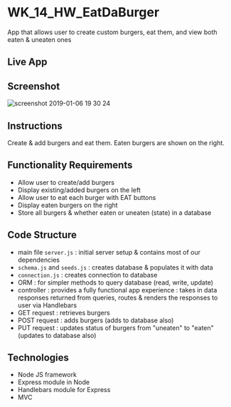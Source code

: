 # WK_14_HW_EatDaBurger

App that allows user to create custom burgers, eat them, and view both eaten & uneaten ones

## Live App


## Screenshot

![screenshot 2019-01-06 19 30 24](...)

## Instructions
Create & add burgers and eat them. Eaten burgers are shown on the right.

## Functionality Requirements
- Allow user to create/add burgers
- Display existing/added burgers on the left
- Allow user to eat each burger with EAT buttons
- Display eaten burgers on the right
- Store all burgers & whether eaten or uneaten (state) in a database

## Code Structure
- main file `server.js` : initial server setup & contains most of our dependencies
- `schema.js` and `seeds.js` : creates database & populates it with data
- `connection.js` : creates connection to database
- ORM : for simpler methods to query database (read, write, update)
- controller : provides a fully functional app experience : takes in data responses returned from queries, routes & renders the responses to user via Handlebars
- GET request : retrieves burgers
- POST request : adds burgers (adds to database also)
- PUT request : updates status of burgers from "uneaten" to "eaten" (updates to database also)

## Technologies
- Node JS framework
- Express module in Node
- Handlebars module for Express
- MVC
